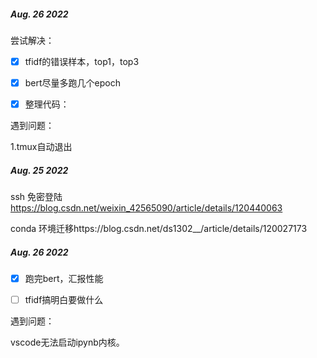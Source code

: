 #####  Aug. 26  2022

尝试解决：

- [x] tfidf的错误样本，top1，top3
- [x] bert尽量多跑几个epoch
- [x] 整理代码：



遇到问题：

1.tmux自动退出





#####  Aug. 25 2022

ssh 免密登陆 https://blog.csdn.net/weixin_42565090/article/details/120440063

conda 环境迁移https://blog.csdn.net/ds1302__/article/details/120027173





##### Aug. 26 2022

- [x] 跑完bert，汇报性能
- [ ] tfidf搞明白要做什么



遇到问题：

vscode无法启动ipynb内核。
